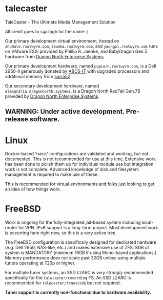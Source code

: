 # talecaster
TaleCaster - The Ultimate Media Management Solution

All credit goes to sgallagh for the name :)

Our primary development virtual environment, hosted on `shuhalo.rootwyrm.com`, `taunka.rootwyrm.com`, and `yaungol.rootwyrm.com` runs on VMware ESXi provided by Phillip R. Jaenke, and BabyDragon Gen.5 hardware from [Dragon North Enterprise Systems](https://www.dragonnorth.systems).

Our primary development hardware, named `popcorn.rootwyrm.com`, is a Dell 2950-II generously donated by [ABCS-IT](https://www.reddit.com/user/abcs-it) with upgraded processors and additional memory from [sms552](https://www.reddit.com/user/sms552). 

Our secondary development hardware, named `alexandria.dragonnorth.systems`, is a Dragon North RedTail Gen.7B provided by [Dragon North Enterprise Systems](https://www.dragonnorth.systems).

## WARNING: Under active development. Pre-release software.

# Linux
Docker-based 'basic' configurations are validated and working, but not documented. This is not recommended for use at this time. Extensive work has been done to polish them up for individual module use but integration work is not complete. Advanced knowledge of disk and filesystem management is required to make use of these.

This is recommended for virtual environments and folks just looking to get an idea of how things work.

# FreeBSD
Work is ongoing for the fully-integrated jail-based system including local-router for VPN. IPv6 support is a long-term project. Most development work is occurring here right now, so this is a very active tree.

The FreeBSD configuration is specifically designed for dedicated hardware (e.g. Dell 2950, NAS-like, etc.) and makes extensive use of ZFS. 8GB of system is MANDATORY (minimum 16GB if using Mono-based applications.) Memory performance does not scale past 32GB unless using multiple tuners operating at 720p or higher. 

For multiple tuner systems, an SSD L2ARC is *very strongly* recommended specifically for the `talecaster/recording` FS. An SSD L2ARC is recommended for `talecaster/transcode` but not required.

**Tuner support is currently non-functional due to hardware availability.**
